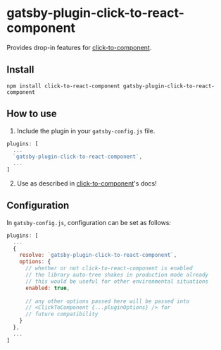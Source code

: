 # gatsby-plugin-click-to-react-component

Provides drop-in features for [click-to-component](https://github.com/ericclemmons/click-to-component).

## Install

`npm install click-to-react-component gatsby-plugin-click-to-react-component`

## How to use

1. Include the plugin in your `gatsby-config.js` file.

```javascript:title=gatsby-config.js
plugins: [
  ...
  `gatsby-plugin-click-to-react-component`,
  ...
]
```

2. Use as described in [click-to-component](https://github.com/ericclemmons/click-to-component#features)'s docs!

## Configuration

In `gatsby-config.js`, configuration can be set as follows:

```javascript:title=gatsby-config.js
plugins: [
  ...
  {
    resolve: `gatsby-plugin-click-to-react-component`,
    options: {
      // whether or not click-to-react-component is enabled
      // the library auto-tree shakes in production mode already
      // this would be useful for other environmental situations
      enabled: true,
      
      // any other options passed here will be passed into
      // <ClickToComponent {...pluginOptions} /> for
      // future compatibility
    }
  },
  ...
]
```

